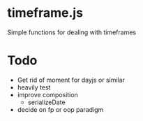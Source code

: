 # timeframe.js

Simple functions for dealing with timeframes

# Todo

- Get rid of moment for dayjs or similar
- heavily test
- improve composition
   - serializeDate
- decide on fp or oop paradigm
